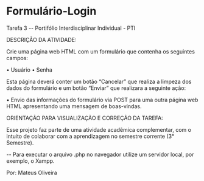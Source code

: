 # Formulário-Login

Tarefa 3 -- Portifólio Interdisciplinar Individual - PTI

DESCRIÇÃO DA ATIVIDADE:

Crie uma página web HTML com um formulário que contenha os seguintes campos:

• Usuário
• Senha

Esta página deverá conter um botão “Cancelar” que realiza a limpeza dos dados do formulário
e um botão “Enviar” que realizara a seguinte ação:

• Envio das informações do formulário via POST para uma outra página web HTML
apresentando uma mensagem de boas-vindas.

ORIENTAÇÃO PARA VISUALIZAÇÃO E CORREÇÃO DA TAREFA:

Esse projeto faz parte de uma atividade acadêmica complementar, com o intuito de colaborar com a aprendizagem no semestre corrente (3° Semestre).

-- Para executar o arquivo .php no navegador utilize um servidor local, por exemplo, o Xampp.

Por: Mateus Oliveira 
